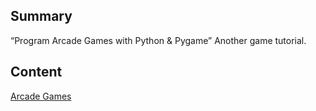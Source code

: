 ## Summary

 “Program Arcade Games with Python & Pygame” Another game
tutorial. 

## Content

[Arcade Games](http://programarcadegames.com/)
